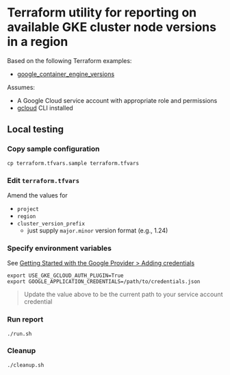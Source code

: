 # Terraform utility for reporting on available GKE cluster node versions in a region

Based on the following Terraform examples:

* [google_container_engine_versions](https://registry.terraform.io/providers/hashicorp/google/latest/docs/data-sources/container_engine_versions)


Assumes:

* A Google Cloud service account with appropriate role and permissions
* [gcloud](https://cloud.google.com/sdk/docs/install) CLI installed


## Local testing

### Copy sample configuration

```
cp terraform.tfvars.sample terraform.tfvars
```

### Edit `terraform.tfvars`

Amend the values for

* `project`
* `region`
* `cluster_version_prefix`
  * just supply `major.minor` version format (e.g., 1.24)


### Specify environment variables

See [Getting Started with the Google Provider > Adding credentials](https://registry.terraform.io/providers/hashicorp/google/latest/docs/guides/getting_started#adding-credentials)

```
export USE_GKE_GCLOUD_AUTH_PLUGIN=True
export GOOGLE_APPLICATION_CREDENTIALS=/path/to/credentials.json
```
> Update the value above to be the current path to your service account credential

### Run report

```
./run.sh
```

### Cleanup

```
./cleanup.sh
```

